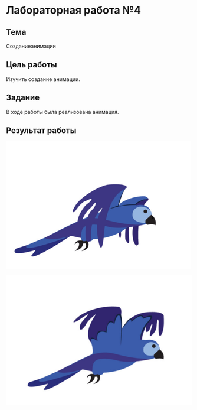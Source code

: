 # Лабораторная работа №4 #

## Тема ##

Созданиеанимации

## Цель работы ##

Изучить создание анимации.

## Задание ##

В ходе работы была реализована анимация.

## Результат работы ##

![старт](./images/1.png)

![игра](./images/2.png)
